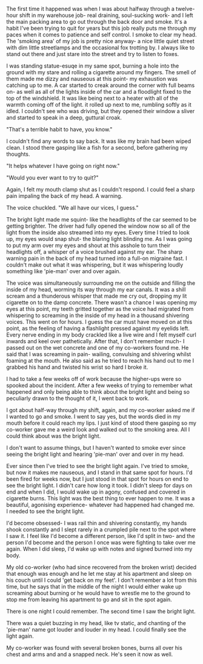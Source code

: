 The first time it happened was when I was about halfway through a twelve-hour shift in my warehouse job- real draining, soul-sucking work- and I left the main packing area to go out through the back door and smoke. It's a habit I've been trying to quit for years but this job really puts me through my paces when it comes to patience and self control. I smoke to clear my head. The 'smoking area' of my job is pretty nice anyway- a nice little quiet street with dim little streetlamps and the occasional fox trotting by. I always like to stand out there and just stare into the street and try to listen to foxes. 

I was standing statue-esuqe in my same spot, burning a hole into the ground with my stare and rolling a cigarette around my fingers. The smell of them made me dizzy and nauseous at this point- my exhaustion was catching up to me. A car started to creak around the corner with full beams on- as well as all of the lights inside of the car and a floodlight fixed to the top of the windshield. It was like being next to a heater with all of the warmth coming off of the light. it rolled up next to me, rumbling softly as it idled. I couldn't see who was driving, but they opened their window a sliver and started to speak in a deep, guttural croak.

"That's a terrible habit to have, you know."

I couldn't find any words to say back. It was like my brain had been wiped clean. I stood there gasping like a fish for a second, before gathering my thoughts.

"It helps whatever I have going on right now."

"Would you ever want to try to quit?"

Again, I felt my mouth clamp shut as I couldn't respond. I could feel a sharp pain impaling the back of my head. A warning.

The voice chuckled. "We all have our vices, I guess."

The bright light made me squint- like the headlights of the car seemed to be getting brighter. The driver had fully opened the window now so all of the light from the inside also streamed into my eyes. Every time I tried to look up, my eyes would snap shut- the blaring light blinding me. As I was going to put my arm over my eyes and shout at this asshole to turn their headlights off, a whisper of a voice brushed against my ear. The sharp warning pain in the back of my head turned into a full-on migraine fast. I couldn't make out what it was whispering, but it was whispering loudly something like 'pie-man' over and over again.

The voice was simultaneously surrounding me on the outside and filling the inside of my head, worming its way through my ear canals. It was a shill scream and a thunderous whisper that made me cry out, dropping my lit cigarette on to the damp concrete. There wasn't a chance I was opening my eyes at this point, my teeth gritted together as the voice had migrated from whispering to screaming in the inside of my head in a thousand shivering voices. This went on for hours. I guess the car must have moved on at this point, as the feeling of having a flashlight pressed against my eyelids left. Every nerve ending in my body crackled like a live wire and I felt myself curl inwards and keel over pathetically. After that, I don't remember much- I passed out on the wet concrete and one of my co-workers found me. He said that I was screaming in pain- wailing, convulsing and shivering whilst foaming at the mouth. He also said as he tried to reach his hand out to me I grabbed his hand and twisted his wrist so hard I broke it.

I had to take a few weeks off of work because the higher-ups were so spooked about the incident. After a few weeks of trying to remember what happened and only being able to think about the bright light and being so peculiarly drawn to the thought of it, I went back to work.

I got about half-way through my shift, again, and my co-worker asked me if I wanted to go and smoke. I went to say yes, but the words died in my mouth before it could reach my lips. I just kind of stood there gasping so my co-worker gave me a weird look and walked out to the smoking area. All I could think about was the bright light.

I don't want to assume things, but I haven't wanted to smoke ever since seeing the bright light and hearing 'pie-man' over and over in my head.

Ever since then I've tried to see the bright light again. I've tried to smoke, but now it makes me nauseous, and I stand in that same spot for hours. I'd been fired for weeks now, but I just stood in that spot for hours on end to see the bright light. I didn't care how long it took. I didn't sleep for days on end and when I did, I would wake up in agony, confused and covered in cigarette burns. This light was the best thing to ever happen to me. It was a beautiful, agonising experience- whatever had happened had changed me. I needed to see the bright light.

I'd become obsessed- I was rail thin and shivering constantly, my hands shook constantly and I slept rarely in a crumpled pile next to the spot where I saw it. I feel like I'd become a different person, like I'd split in two- and the person I'd become and the person I once was were fighting to take over me again. When I did sleep, I'd wake up with notes and signed burned into my body.

My old co-worker (who had since recovered from the broken wrist) decided that enough was enough and he let me stay at his apartment and sleep on his couch until I could 'get back on my feet'. I don't remember a lot from this time, but he says that in the middle of the night I would either wake up screaming about burning or he would have to wrestle me to the ground to stop me from leaving his apartment to go and sit in the spot again. 

There is one night I could remember. The second time I saw the bright light.

There was a quiet buzzing in my head, like tv static, and chanting of the 'pie-man' name got louder and louder in my head. I could finally see the light again.

My co-worker was found with several broken bones, burns all over his chest and arms and and a snapped neck. He's seen it now as well.